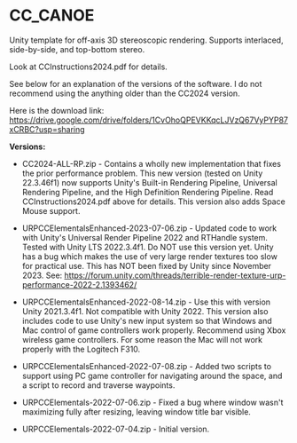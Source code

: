 # CC_CANOE
Unity template for off-axis 3D stereoscopic rendering.
Supports interlaced, side-by-side, and top-bottom stereo.

Look at CCInstructions2024.pdf for details.

See below for an explanation of the versions of the software. I do not recommend using the anything older than the CC2024 version.

Here is the download link:
https://drive.google.com/drive/folders/1CvOhoQPEVKKqcLJVzQ67VyPYP87xCRBC?usp=sharing

**Versions:**
- CC2024-ALL-RP.zip - Contains a wholly new implementation that fixes the prior performance problem. This new version (tested on Unity 22.3.46f1) now supports Unity's Built-in Rendering Pipeline, Universal Rendering Pipeline, and the High Definition Rendering Pipeline. Read CCInstructions2024.pdf above for details. This version also adds Space Mouse support.

- URPCCElementalsEnhanced-2023-07-06.zip - Updated code to work with Unity's Universal Render Pipeline 2022 and RTHandle system. Tested with Unity LTS 2022.3.4f1. Do NOT use this version yet. Unity has a bug which makes the use of very large render textures too slow for practical use. This has NOT been fixed by Unity since November 2023. See: https://forum.unity.com/threads/terrible-render-texture-urp-performance-2022-2.1393462/
- URPCCElementalsEnhanced-2022-08-14.zip - Use this with version Unity 2021.3.4f1. Not compatible with Unity 2022. This version also includes code to use Unity's new input system so that Windows and Mac control of game controllers work properly. Recommend using Xbox wireless game controllers. For some reason the Mac will not work properly with the Logitech F310.
- URPCCElementalsEnhanced-2022-07-08.zip - Added two scripts to support using PC game controller for navigating around the space, and a script to record and traverse waypoints.
- URPCCElementals-2022-07-06.zip - Fixed a bug where window wasn't maximizing fully after resizing, leaving window title bar visible.
- URPCCElementals-2022-07-04.zip - Initial version.
